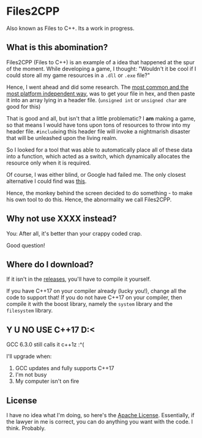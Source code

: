 # Files2CPP
Also known as Files to C++. Its a work in progress.

## What is this abomination?
Files2CPP (Files to C++) is an example of a idea that happened at the spur of the moment. While developing a game, I thought: "Wouldn't it be cool if I could store all my game resources in a `.dll` or `.exe` file?"

Hence, I went ahead and did some research. The [most common and the most platform independent way](http://stackoverflow.com/questions/6785214/how-to-embed-a-file-into-an-executable-file), was to get your file in hex, and then paste it into an array lying in a header file. (`unsigned int` or `unsigned char` are good for this)

That is good and all, but isn't that a little problematic? I **am** making a game, so that means I would have tons upon tons of resources to throw into my header file. `#include`ing this header file will invoke a nightmarish disaster that will be unleashed upon the living realm.

So I looked for a tool that was able to automatically place all of these data into a function, which acted as a switch, which dynamically allocates the resource only when it is required.

Of course, I was either blind, or Google had failed me. The only closest alternative I could find was [this](http://stackoverflow.com/questions/4864866/c-c-with-gcc-statically-add-resource-files-to-executable-library/4864879#4864879).

Hence, the monkey behind the screen decided to do something - to make his own tool to do this. Hence, the abnormality we call Files2CPP.

## Why not use XXXX instead?
You: After all, it's better than your crappy coded crap.

Good question!

## Where do I download?
If it isn't in the [releases](https://github.com/jameshi16/Files2CPP/releases), you'll have to compile it yourself.

If you have C++17 on your compiler already (lucky you!), change all the code to support that! If you do not have C++17 on your compiler, then compile it with the boost library, namely the `system` library and the `filesystem` library.

## Y U NO USE C++17 D:<
GCC 6.3.0 still calls it c++1z :^(

I'll upgrade when:
1. GCC updates and fully supports C++17
2. I'm not busy
3. My computer isn't on fire


## License
I have no idea what I'm doing, so here's the [Apache License](https://github.com/jameshi16/Files2CPP/blob/master/LICENSE). Essentially, if the lawyer in me is correct, you can do anything you want with the code. I think. Probably.
